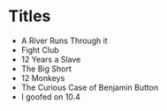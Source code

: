 # Titles
- A River Runs Through it
- Fight Club
- 12 Years a Slave
- The Big Short
- 12 Monkeys
- The Curious Case of Benjamin Button
- I goofed on 10.4
